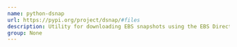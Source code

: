 ```yaml
---
name: python-dsnap
url: https://pypi.org/project/dsnap/#files
description: Utility for downloading EBS snapshots using the EBS Direct API's.
group: None
---
```

